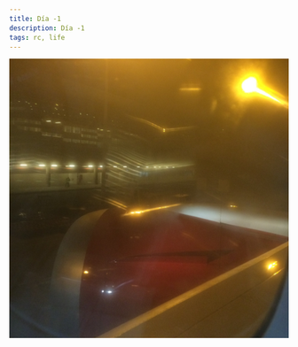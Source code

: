 ```yaml
---
title: Día -1
description: Día -1
tags: rc, life
---
```


<img src="/images/rc-days/-1.jpg" class="photo">